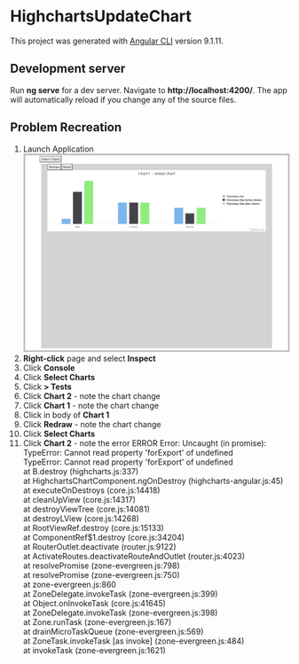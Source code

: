 # HighchartsUpdateChart

This project was generated with [Angular CLI](https://github.com/angular/angular-cli) version 9.1.11.

## Development server

Run **ng serve** for a dev server. Navigate to **http://localhost:4200/**. The app will automatically reload if you change any of the source files.

## Problem Recreation
1. Launch Application ![Launch](/src/assets/images/Highchart-Angular-UpdateCharts01.png?raw=true)
2. **Right-click** page and select **Inspect**
3. Click **Console**
4. Click **Select Charts**
5. Click **> Tests**
6. Click **Chart 2** - note the chart change
7. Click **Chart 1** - note the chart change
8. Click in body of **Chart 1**
9. Click **Redraw** - note the chart change
10. Click **Select Charts**
11. Click **Chart 2** - note the error
ERROR Error: Uncaught (in promise): TypeError: Cannot read property 'forExport' of undefined<br>
TypeError: Cannot read property 'forExport' of undefined<br>
    at B.destroy (highcharts.js:337)<br>
    at HighchartsChartComponent.ngOnDestroy (highcharts-angular.js:45)<br>
    at executeOnDestroys (core.js:14418)<br>
    at cleanUpView (core.js:14317)<br>
    at destroyViewTree (core.js:14081)<br>
    at destroyLView (core.js:14268)<br>
    at RootViewRef.destroy (core.js:15133)<br>
    at ComponentRef$1.destroy (core.js:34204)<br>
    at RouterOutlet.deactivate (router.js:9122)<br>
    at ActivateRoutes.deactivateRouteAndOutlet (router.js:4023)<br>
    at resolvePromise (zone-evergreen.js:798)<br>
    at resolvePromise (zone-evergreen.js:750)<br>
    at zone-evergreen.js:860<br>
    at ZoneDelegate.invokeTask (zone-evergreen.js:399)<br>
    at Object.onInvokeTask (core.js:41645)<br>
    at ZoneDelegate.invokeTask (zone-evergreen.js:398)<br>
    at Zone.runTask (zone-evergreen.js:167)<br>
    at drainMicroTaskQueue (zone-evergreen.js:569)<br>
    at ZoneTask.invokeTask [as invoke] (zone-evergreen.js:484)<br>
    at invokeTask (zone-evergreen.js:1621)<br>
